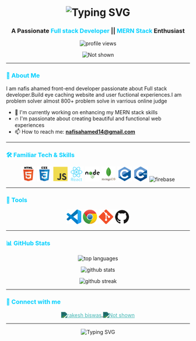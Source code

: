 <h1 align="center">
    <img src="https://readme-typing-svg.herokuapp.com?font=Fira+Code&size=30&duration=3000&pause=1000&color=00D0FF&center=true&vCenter=true&width=435&lines=Hi+there%2C+I'm+Nafis!;Welcome+to+my+GitHub!" alt="Typing SVG" />
</h1>

<h3 align="center">
    A Passionate <span style="color: rgb(0, 208, 255);">Full stack Developer</span> || <span style="color: rgb(0, 208, 255);">MERN Stack</span> Enthusiast
</h3>

<p align="center">
    <img src="https://komarev.com/ghpvc/?username=rakesh01999&label=Profile%20views&color=00d0ff&style=flat" alt="profile views" />
</p>

<p align="center">
    <img src="https://i.postimg.cc/5NtM2q3y/web-development1.png" alt="Not shown" width="600" />
</p>

---

<h3 align="left" style="color: rgb(0, 208, 255);">🚀 About Me</h3>
<p>
   I am nafis ahamed front-end developer passionate about Full stack developer.Build eye caching website and user fuctional experiences.I am problem solver almost 800+ problem solve in varrious online judge
</p>

- 🔭 I'm currently working on enhancing my MERN stack skills
- 🔥 I'm passionate about creating beautiful and functional web experiences
- 📫 How to reach me: **nafisahamed14@gmail.com**

---

<h3 align="left" style="color: rgb(0, 208, 255);">🛠️ Familiar Tech & Skills </h3>

<p align="center">
    <img src="https://raw.githubusercontent.com/devicons/devicon/master/icons/html5/html5-original-wordmark.svg" alt="html5" width="40" height="40" />
    <img src="https://raw.githubusercontent.com/devicons/devicon/master/icons/css3/css3-original-wordmark.svg" alt="css3" width="40" height="40" />
    <img src="https://raw.githubusercontent.com/devicons/devicon/master/icons/javascript/javascript-original.svg" alt="javascript" width="40" height="40" />
    <img src="https://raw.githubusercontent.com/devicons/devicon/master/icons/react/react-original-wordmark.svg" alt="react" width="40" height="40" />
    <img src="https://raw.githubusercontent.com/devicons/devicon/master/icons/nodejs/nodejs-original-wordmark.svg" alt="nodejs" width="40" height="40" />
    <img src="https://raw.githubusercontent.com/devicons/devicon/master/icons/mongodb/mongodb-original-wordmark.svg" alt="mongodb" width="40" height="40" />
    <img src="https://raw.githubusercontent.com/devicons/devicon/master/icons/c/c-original.svg" alt="c" width="40" height="40" />
    <img src="https://raw.githubusercontent.com/devicons/devicon/master/icons/cplusplus/cplusplus-original.svg" alt="cplusplus" width="40" height="40" />
    <img src="https://www.vectorlogo.zone/logos/firebase/firebase-icon.svg" alt="firebase" width="40" height="40" />
</p>

---

<h3 align="left" style="color: rgb(0, 208, 255);">🔧 Tools</h3>

<p align="center">
    <img src="https://raw.githubusercontent.com/devicons/devicon/master/icons/vscode/vscode-original.svg" alt="vscode" width="40" height="40" />
    <img src="https://raw.githubusercontent.com/devicons/devicon/master/icons/chrome/chrome-original.svg" alt="chrome" width="40" height="40" />
    <img src="https://raw.githubusercontent.com/devicons/devicon/master/icons/git/git-original.svg" alt="git" width="40" height="40" />
    <img src="https://raw.githubusercontent.com/devicons/devicon/master/icons/github/github-original.svg" alt="github" width="40" height="40" />
</p>

---

<h3 align="left" style="color: rgb(0, 208, 255);">📊 GitHub Stats</h3>

<p align="center">
    <img src="https://github-readme-stats.vercel.app/api/top-langs?username=nafis200&show_icons=true&locale=en&layout=compact&theme=react&bg_color=1F222E&title_color=00D0FF&icon_color=00D0FF&text_color=FFFFFF&hide_border=true&langs_count=10" alt="top languages" />
</p>

<p align="center">
    <img src="https://github-readme-stats.vercel.app/api?username=nafis200&show_icons=true&locale=en&theme=react&bg_color=1F222E&title_color=00D0FF&icon_color=00D0FF&text_color=FFFFFF&hide_border=true" alt="github stats" />
</p>

<p align="center">
    <img src="https://github-readme-streak-stats.herokuapp.com/?user=nafis200&theme=react&background=1F222E&ring=00D0FF&fire=00D0FF&currStreakNum=FFFFFF&currStreakLabel=00D0FF&sideNums=FFFFFF&sideLabels=00D0FF&dates=FFFFFF&hide_border=true" alt="github streak" />
</p>

---

<h3 align="left" style="color: rgb(0, 208, 255);">🤝 Connect with me</h3>

<p align="center">
    <a href="https://www.facebook.com/profile.php?id=100077678432442" target="blank">
        <img align="center" src="https://raw.githubusercontent.com/rahuldkjain/github-profile-readme-generator/master/src/images/icons/Social/facebook.svg" alt="rakesh biswas" height="30" width="40" style="filter: invert(70%) sepia(54%) saturate(463%) hue-rotate(130deg) brightness(86%) contrast(84%);" />
    </a>
    <a href="https://www.linkedin.com/in/n-ahamed/" target="blank">
        <img align="center" src="https://i.postimg.cc/GhxyJrw9/317750-linkedin-icon.png" alt="Not shown" height="30" width="40" style="filter: invert(70%) sepia(54%) saturate(463%) hue-rotate(130deg) brightness(86%) contrast(84%);" />
    </a>
</p>

---

<p align="center">
    <img src="https://readme-typing-svg.herokuapp.com?font=Fira+Code&size=18&duration=2000&pause=1000&color=00D0FF&center=true&vCenter=true&width=800&lines=The+only+way+to+do+great+work+is+to+love+what+you+do.+-+Steve+Jobs" alt="Typing SVG" />
</p>
